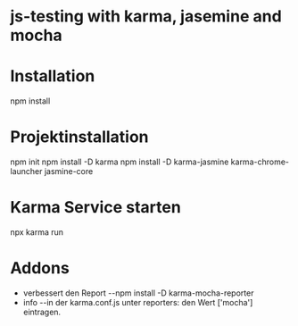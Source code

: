 # js-testing with karma, jasemine and mocha

# Installation
npm install

# Projektinstallation
npm init
npm install -D karma
npm install -D karma-jasmine karma-chrome-launcher jasmine-core

# Karma Service starten
 npx karma run

# Addons 
- verbessert den Report
--npm install -D karma-mocha-reporter
- info
--in der karma.conf.js unter reporters: den Wert ['mocha'] eintragen.
